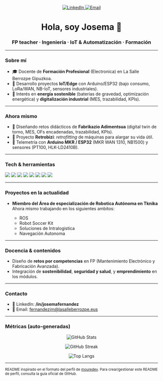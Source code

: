 <!-- Banner / Hero -->
<p align="center">
  <a href="https://www.linkedin.com/in/josemafernandez/" target="_blank">
    <img src="https://img.shields.io/badge/LinkedIn-Josema%20Fern%C3%A1ndez-0A66C2?style=for-the-badge&logo=linkedin" alt="LinkedIn"/>
  </a>
  <a href="mailto:fernandezjm@lasalleberrozpe.eus" target="_blank">
    <img src="https://img.shields.io/badge/Email-Contacto-EA4335?style=for-the-badge&logo=gmail&logoColor=white" alt="Email"/>
  </a>
</p>

<h1 align="center">Hola, soy Josema 👋</h1>
<h3 align="center">FP teacher · Ingeniería · IoT & Automatización · Formación </h3>

---

### Sobre mí

- 🎓 Docente de **Formación Profesional** (Electronica) en La Salle Berrozpe Gipuzkoa.  
- 🔧 Desarrollo proyectos **IoT/Edge** con Arduino/ESP32 (bajo consumo, LoRa/WAN, NB-IoT, sensores industriales).  
- 🌱 Interés en **energía sostenible** (baterías de gravedad, optimización energética) y **digitalización industrial** (MES, trazabilidad, KPIs).  

---

### Ahora mismo

- 🏫 Diseñando retos didácticos de **Fabrikazio Adimentsua** (digital twin de torno, MES, OFs encadenadas, trazabilidad, KPIs).  
- 🧰 Proyecto **Retrobizi**: _retrofitting_ de máquinas para alargar su vida útil.  
- 📡 Telemetría con **Arduino MKR / ESP32** (MKR WAN 1310, NB1500) y sensores (PT100, HLK-LD2410B).

---

### Tech & herramientas

<p>
  <!-- Lenguajes -->
  <img src="https://img.shields.io/badge/Python-3776AB?logo=python&logoColor=white" />
  <img src="https://img.shields.io/badge/Arduino-00979D?logo=arduino&logoColor=white" />
  <img src="https://img.shields.io/badge/ESP32-000000?logo=espressif&logoColor=white" />
  <!-- HW/IoT -->
  <img src="https://img.shields.io/badge/LoRaWAN-1F2E3A?logo=thethingsnetwork&logoColor=white" />
  <img src="https://img.shields.io/badge/NB--IoT-6C3?logo=signal&logoColor=white" />
  <img src="https://img.shields.io/badge/I2C/SPI/UART-333?logo=protocols&logoColor=white" />
  <img src="https://img.shields.io/badge/Sensores-PT100%20%7C%20HDC1080%20%7C%20LD2410B-555" />
  <!-- Datos / MS 365 -->
  <img src="https://img.shields.io/badge/Power%20BI-FFC107?logo=powerbi&logoColor=black" />
</p>

---

### Proyectos en la actualidad

- **Miembro del Área de especialización de Robotica Autónoma en Tknika** Ahora mismo trabajando en los siguientes ambitos:

  - ROS
  - Robot Soccer Kit
  - Soluciones de Intralogistica
  - Navegación Autonoma

---

### Docencia & contenidos

- Diseño de **retos por competencias** en FP (Mantenimiento Electrónico y Fabricación Avanzada).  
- Integración de **sostenibilidad**, **seguridad y salud**, y **emprendimiento** en los módulos.  

---

### Contacto

- 💼 LinkedIn: **/in/josemafernandez**  
- 📧 Email: fernandezjm@lasalleberrozpe.eus  

---

### Métricas (auto-generadas)


<p align="center">
  <img src="https://github-readme-stats.vercel.app/api?username=poxtius&show_icons=true&hide_title=true" alt="GitHub Stats" />
</p>
<p align="center">
  <img src="https://github-readme-streak-stats.herokuapp.com/?user=poxtius" alt="GitHub Streak" />
</p>
<p align="center">
  <img src="https://github-readme-stats.vercel.app/api/top-langs/?username=poxtius&layout=compact" alt="Top Langs" />
</p>

---

<sub>README inspirado en el formato del perfil de <a href="https://github.com/mouredev">mouredev</a>. Para crear/gestionar este README de perfil, consulta la guía oficial de GitHub.</sub>
